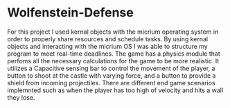 # Wolfenstein-Defense

 For this project I used kernal objects with the micrium operating system in order to properly share resources and schedule tasks. By using kernal objects and interacting with the micrium OS I was able to structure my program to meet real-time deadlines. The game has a physics module that perfoms all the necessary calculations for the game to be more realistic. It utilizes a Capacitive sensing bar to control the movement of the player, a button to shoot at the castle with varying force, and a button to provide a shield from incoming projectiles. There are different end game scenarios implemnted such as when the player has too high of velocity and hits a wall they lose.
